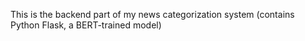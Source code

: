 This is the backend part of my news categorization system (contains Python Flask, a BERT-trained model)
